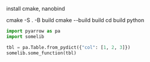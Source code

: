 install cmake, nanobind

cmake -S . -B build
cmake --build build
cd build
python

```python
import pyarrow as pa
import somelib

tbl = pa.Table.from_pydict({"col": [1, 2, 3]})
somelib.some_function(tbl)
```